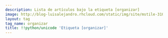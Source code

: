 ```yaml
---
description: Lista de artículos bajo la etiqueta [organizar]
image: http://blog-luisalejandro.rhcloud.com/static/img/site/mstile-310x310.png
layout: tag
tag_name: organizar
title: !!python/unicode 'Etiqueta [organizar]'
---
```


